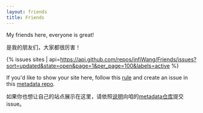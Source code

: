 ```yaml
---
layout: friends
title: Friends
---
```


My friends here, everyone is great!

是我的朋友们，大家都很厉害！

<!-- more -->

{% issues sites | api=https://api.github.com/repos/infiWang/Friends/issues?sort=updated&state=open&page=1&per_page=100&labels=active %}

If you'd like to show your site here, follow this [rule](https://volantis.js.org/page-settings/layout/) and create an issue in this [metadata repo](https://github.com/infiWang/Friends).

如果你也想让自己的站点展示在这里，请依照[说明](https://volantis.js.org/page-settings/layout/)向咱的[metadata仓库](https://github.com/infiWang/Friends)提交issue。
